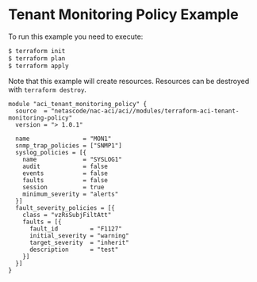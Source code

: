 <!-- BEGIN_TF_DOCS -->
# Tenant Monitoring Policy Example

To run this example you need to execute:

```bash
$ terraform init
$ terraform plan
$ terraform apply
```

Note that this example will create resources. Resources can be destroyed with `terraform destroy`.

```hcl
module "aci_tenant_monitoring_policy" {
  source  = "netascode/nac-aci/aci//modules/terraform-aci-tenant-monitoring-policy"
  version = "> 1.0.1"

  name               = "MON1"
  snmp_trap_policies = ["SNMP1"]
  syslog_policies = [{
    name             = "SYSLOG1"
    audit            = false
    events           = false
    faults           = false
    session          = true
    minimum_severity = "alerts"
  }]
  fault_severity_policies = [{
    class = "vzRsSubjFiltAtt"
    faults = [{
      fault_id         = "F1127"
      initial_severity = "warning"
      target_severity  = "inherit"
      description      = "test"
    }]
  }]
}
```
<!-- END_TF_DOCS -->